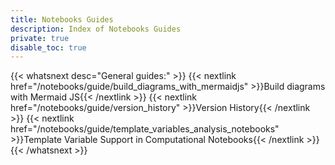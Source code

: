 ```yaml
---
title: Notebooks Guides
description: Index of Notebooks Guides
private: true
disable_toc: true
---
```


{{< whatsnext desc="General guides:" >}}
    {{< nextlink href="/notebooks/guide/build_diagrams_with_mermaidjs" >}}Build diagrams with Mermaid JS{{< /nextlink >}}
    {{< nextlink href="/notebooks/guide/version_history" >}}Version History{{< /nextlink >}}
    {{< nextlink href="/notebooks/guide/template_variables_analysis_notebooks" >}}Template Variable Support in Computational Notebooks{{< /nextlink >}}
{{< /whatsnext >}}
